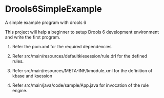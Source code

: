 Drools6SimpleExample
====================

A simple example program with drools 6

This project will help a beginner to setup Drools 6 development environment and write the first program.

1.	Refer the pom.xml for the required dependencies
	
2.	Refer  src/main/resources/defaultkiesession/rule.drl for the defined rules.

3.	Refer src/main/resources/META-INF/kmodule.xml for the definition of kbase and ksession

4.	Refer src/main/java/code/sample/App.java for invocation of the rule engine.
